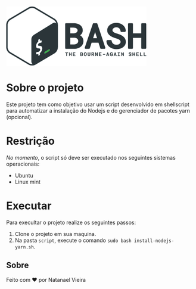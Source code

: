 ![](img/logo-oficial-shellscript.png)

# Sobre o projeto
Este projeto tem como objetivo usar um script desenvolvido em shellscript para automatizar a instalação do Nodejs e do gerenciador de pacotes yarn (opcional).

# Restrição
*No momento*, o script só deve ser executado nos seguintes sistemas operacionais:
* Ubuntu
* Linux mint

# Executar
Para execultar o projeto realize os seguintes passos:
1. Clone o projeto em sua maquina.
2. Na pasta `script`, execute o comando `sudo bash install-nodejs-yarn.sh`.

## Sobre
Feito com :heart: por Natanael Vieira
